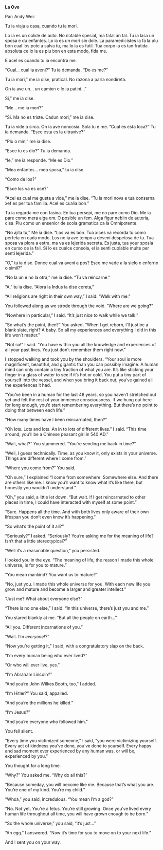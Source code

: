 **La Ovo**

Par: Andy Weir


Tu ia viaja a casa, cuando tu ia mori.

Lo ia es un colide de auto. No notable spesial, ma fatal an tal. 
Tu ia lasa un sposa e du enfantes. Lo ia es un mori sin dole.
La paramedicistes ia fa la plu bon cual los pote a salva
tu, ma lo ia es futil. Tua corpo ia es tan fratida absoluta ce 
lo ia es plu bon en esta modo, fida me.

E acel es cuando tu ia encontra me.

“Cual… cual ia aveni?” Tu ia demanda. “Do es me?”

Tu ia mori,” me ia dise, pratical. No razona a parla nondireta.

On ia ave un… un camion e lo ia patini…”

Si,” me ia dise.

“Me… me ia mori?”

“Si. Ma no es triste. Cadun mori,” me ia dise.

Tu ia vide a sirca. On ia ave noncosia. Sola tu e me. 
“Cual es esta loca?” Tu ia demanda. 
“Esce esta es la ultravive?”

“Plu o min,” me ia dise.

“Esce tu es dio?” Tu ia demanda.

“Ie,” me ia responde. “Me es Dio.”

“Mea enfantes… mea sposa,” tu ia dise.

“Como de los?”

“Esce los va es oce?”

“Acel es cual me gusta a vide,” me ia dise. “Tu ia mori nova e tua conserna xef
es per tua familia. Acel es cualia bon.”

Tu ia regarda me con fasina. En tua persepi, me no pare como Dio. 
Me ia pare como mera alga om. O posible un fem. 
Alga figur neblin de autoria, cisa. 
Plu como un ensenior de scola gramatica ca la Omnipotente.

“No ajita tu,” Me ia dise. “Los va es bon. Tua xices va recorda tu como 
perfeta en cada modo. Los no ia ave tempo a deveni despetosa de tu.
Tua sposa va plora a estra, ma va es lejerida secreta. 
Es justa, tua your sposia en curso de ia fali. Si lo es cualce consola, 
el ia senti cuplable multe per senti lejerida.”

“O,” tu ia dise. Donce cual va aveni a pos? Esce me vade a la sielo o enferno o simil?”

“No la un e no la otra,” me ia dise. “Tu va reincarne.”

“A,” tu ia dise. “Alora la Indus ia dise coreta,”

“All religions are right in their own way,” I said. “Walk with me.”

You followed along as we strode through the void. “Where are we going?”

“Nowhere in particular,” I said. “It’s just nice to walk while we talk.”

“So what’s the point, then?” You asked. “When I get reborn, I’ll just be
a blank slate, right? A baby. So all my experiences and everything I did
in this life won’t matter.”

“Not so!” I said. “You have within you all the knowledge and experiences
of all your past lives. You just don’t remember them right now.”

I stopped walking and took you by the shoulders. “Your soul is more
magnificent, beautiful, and gigantic than you can possibly imagine. A
human mind can only contain a tiny fraction of what you are. It’s like
sticking your finger in a glass of water to see if it’s hot or cold. You
put a tiny part of yourself into the vessel, and when you bring it back
out, you’ve gained all the experiences it had.

“You’ve been in a human for the last 48 years, so you haven’t stretched
out yet and felt the rest of your immense consciousness. If we hung out
here for long enough, you’d start remembering everything. But there’s no
point to doing that between each life.”

“How many times have I been reincarnated, then?”

“Oh lots. Lots and lots. An in to lots of different lives.” I said.
“This time around, you’ll be a Chinese peasant girl in 540 AD.”

“Wait, what?” You stammered. “You’re sending me back in time?”

“Well, I guess technically. Time, as you know it, only exists in your
universe. Things are different where I come from.”

“Where you come from?” You said.

“Oh sure,” I explained “I come from somewhere. Somewhere else. And there
are others like me. I know you’ll want to know what it’s like there, but
honestly you wouldn’t understand.”

“Oh,” you said, a little let down. “But wait. If I get reincarnated to
other places in time, I could have interacted with myself at some
point.”

“Sure. Happens all the time. And with both lives only aware of their own
lifespan you don’t even know it’s happening.”

“So what’s the point of it all?”

“Seriously?” I asked. “Seriously? You’re asking me for the meaning of
life? Isn’t that a little stereotypical?”

“Well it’s a reasonable question,” you persisted.

I looked you in the eye. “The meaning of life, the reason I made this
whole universe, is for you to mature.”

“You mean mankind? You want us to mature?”

“No, just you. I made this whole universe for you. With each new life
you grow and mature and become a larger and greater intellect.”

“Just me? What about everyone else?”

“There is no one else,” I said. “In this universe, there’s just you and
me.”

You stared blankly at me. “But all the people on earth…”

“All you. Different incarnations of you.”

“Wait. I’m *everyone*!?”

“Now you’re getting it,” I said, with a congratulatory slap on the back.

“I’m every human being who ever lived?”

“Or who will ever live, yes.”

“I’m Abraham Lincoln?”

“And you’re John Wilkes Booth, too,” I added.

“I’m Hitler?” You said, appalled.

“And you’re the millions he killed.”

“I’m Jesus?”

“And you’re everyone who followed him.”

You fell silent.

“Every time you victimized someone,” I said, “you were victimizing
yourself. Every act of kindness you’ve done, you’ve done to yourself.
Every happy and sad moment ever experienced by any human was, or will
be, experienced by you.”

You thought for a long time.

“Why?” You asked me. “Why do all this?”

“Because someday, you will become like me. Because that’s what you are.
You’re one of my kind. You’re my child.”

“Whoa,” you said, incredulous. “You mean I’m a god?”

“No. Not yet. You’re a fetus. You’re still growing. Once you’ve lived
every human life throughout all time, you will have grown enough to be
born.”

“So the whole universe,” you said, “it’s just…”

“An egg.” I answered. “Now it’s time for you to move on to your next
life.”

And I sent you on your way.
